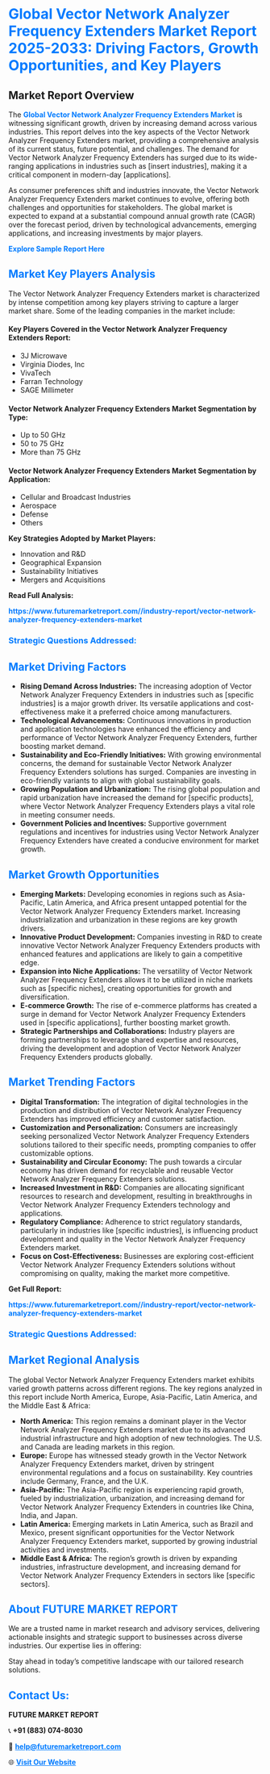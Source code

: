 <h1 style="color: #007BFF;">Global Vector Network Analyzer Frequency Extenders Market Report 2025-2033: Driving Factors, Growth Opportunities, and Key Players</h1>

<section id="overview">
<h2>Market Report Overview</h2>
<p>The <a href="https://www.futuremarketreport.com//industry-report/vector-network-analyzer-frequency-extenders-market" style="color: #007BFF; text-decoration: none;"><strong>Global Vector Network Analyzer Frequency Extenders Market</strong></a> is witnessing significant growth, driven by increasing demand across various industries. This report delves into the key aspects of the Vector Network Analyzer Frequency Extenders market, providing a comprehensive analysis of its current status, future potential, and challenges. The demand for Vector Network Analyzer Frequency Extenders has surged due to its wide-ranging applications in industries such as [insert industries], making it a critical component in modern-day [applications].</p>
<p>As consumer preferences shift and industries innovate, the Vector Network Analyzer Frequency Extenders market continues to evolve, offering both challenges and opportunities for stakeholders. The global market is expected to expand at a substantial compound annual growth rate (CAGR) over the forecast period, driven by technological advancements, emerging applications, and increasing investments by major players.</p>
</section>

<section id="overview">
<p><a href="https://www.futuremarketreport.com//request-sample/reportId=47317" style="color: #007BFF; text-decoration: none;"><strong>Explore Sample Report Here</strong></a></p>
</section>

<section id="key-players">
<h2 style="color: #007BFF;">Market Key Players Analysis</h2>
<p>The Vector Network Analyzer Frequency Extenders market is characterized by intense competition among key players striving to capture a larger market share. Some of the leading companies in the market include:</p>
<h4>Key Players Covered in the Vector Network Analyzer Frequency Extenders Report:</h4>
<ul><li>3J Microwave</li><li>Virginia Diodes, Inc</li><li>VivaTech</li><li>Farran Technology</li><li>SAGE Millimeter</li></ul>
<h4>Vector Network Analyzer Frequency Extenders Market Segmentation by Type:</h4>
<ul><li>Up to 50 GHz</li><li>50 to 75 GHz</li><li>More than 75 GHz</li></ul>

<h4>Vector Network Analyzer Frequency Extenders Market Segmentation by Application:</h4>
<ul><li>Cellular and Broadcast Industries</li><li>Aerospace</li><li>Defense</li><li>Others</li></ul>
<p><strong>Key Strategies Adopted by Market Players:</strong></p>
<ul>
<li>Innovation and R&D</li>
<li>Geographical Expansion</li>
<li>Sustainability Initiatives</li>
<li>Mergers and Acquisitions</li>
</ul>
</section>

<section>
<p><strong>Read Full Analysis: </strong></p><a href="https://www.futuremarketreport.com//industry-report/vector-network-analyzer-frequency-extenders-market" style="color: #007BFF; text-decoration: none;"><strong>https://www.futuremarketreport.com//industry-report/vector-network-analyzer-frequency-extenders-market</strong></a>
<h3 style="color: #007BFF;">Strategic Questions Addressed:</h3>
</section>

<section id="driving-factors">
<h2 style="color: #007BFF;">Market Driving Factors</h2>
<ul>
<li><strong>Rising Demand Across Industries:</strong> The increasing adoption of Vector Network Analyzer Frequency Extenders in industries such as [specific industries] is a major growth driver. Its versatile applications and cost-effectiveness make it a preferred choice among manufacturers.</li>
<li><strong>Technological Advancements:</strong> Continuous innovations in production and application technologies have enhanced the efficiency and performance of Vector Network Analyzer Frequency Extenders, further boosting market demand.</li>
<li><strong>Sustainability and Eco-Friendly Initiatives:</strong> With growing environmental concerns, the demand for sustainable Vector Network Analyzer Frequency Extenders solutions has surged. Companies are investing in eco-friendly variants to align with global sustainability goals.</li>
<li><strong>Growing Population and Urbanization:</strong> The rising global population and rapid urbanization have increased the demand for [specific products], where Vector Network Analyzer Frequency Extenders plays a vital role in meeting consumer needs.</li>
<li><strong>Government Policies and Incentives:</strong> Supportive government regulations and incentives for industries using Vector Network Analyzer Frequency Extenders have created a conducive environment for market growth.</li>
</ul>
</section>

<section id="growth-opportunities">
<h2 style="color: #007BFF;">Market Growth Opportunities</h2>
<ul>
<li><strong>Emerging Markets:</strong> Developing economies in regions such as Asia-Pacific, Latin America, and Africa present untapped potential for the Vector Network Analyzer Frequency Extenders market. Increasing industrialization and urbanization in these regions are key growth drivers.</li>
<li><strong>Innovative Product Development:</strong> Companies investing in R&D to create innovative Vector Network Analyzer Frequency Extenders products with enhanced features and applications are likely to gain a competitive edge.</li>
<li><strong>Expansion into Niche Applications:</strong> The versatility of Vector Network Analyzer Frequency Extenders allows it to be utilized in niche markets such as [specific niches], creating opportunities for growth and diversification.</li>
<li><strong>E-commerce Growth:</strong> The rise of e-commerce platforms has created a surge in demand for Vector Network Analyzer Frequency Extenders used in [specific applications], further boosting market growth.</li>
<li><strong>Strategic Partnerships and Collaborations:</strong> Industry players are forming partnerships to leverage shared expertise and resources, driving the development and adoption of Vector Network Analyzer Frequency Extenders products globally.</li>
</ul>
</section>

<section id="trending-factors">
<h2 style="color: #007BFF;">Market Trending Factors</h2>
<ul>
<li><strong>Digital Transformation:</strong> The integration of digital technologies in the production and distribution of Vector Network Analyzer Frequency Extenders has improved efficiency and customer satisfaction.</li>
<li><strong>Customization and Personalization:</strong> Consumers are increasingly seeking personalized Vector Network Analyzer Frequency Extenders solutions tailored to their specific needs, prompting companies to offer customizable options.</li>
<li><strong>Sustainability and Circular Economy:</strong> The push towards a circular economy has driven demand for recyclable and reusable Vector Network Analyzer Frequency Extenders solutions.</li>
<li><strong>Increased Investment in R&D:</strong> Companies are allocating significant resources to research and development, resulting in breakthroughs in Vector Network Analyzer Frequency Extenders technology and applications.</li>
<li><strong>Regulatory Compliance:</strong> Adherence to strict regulatory standards, particularly in industries like [specific industries], is influencing product development and quality in the Vector Network Analyzer Frequency Extenders market.</li>
<li><strong>Focus on Cost-Effectiveness:</strong> Businesses are exploring cost-efficient Vector Network Analyzer Frequency Extenders solutions without compromising on quality, making the market more competitive.</li>
</ul>
</section>

<section>
<p><strong>Get Full Report: </strong></p><a href="https://www.futuremarketreport.com//industry-report/vector-network-analyzer-frequency-extenders-market" style="color: #007BFF; text-decoration: none;"><strong>https://www.futuremarketreport.com//industry-report/vector-network-analyzer-frequency-extenders-market</strong></a>
<h3 style="color: #007BFF;">Strategic Questions Addressed:</h3>
</section>


<section id="regional-analysis">
<h2 style="color: #007BFF;">Market Regional Analysis</h2>
<p>The global Vector Network Analyzer Frequency Extenders market exhibits varied growth patterns across different regions. The key regions analyzed in this report include North America, Europe, Asia-Pacific, Latin America, and the Middle East & Africa:</p>
<ul>
<li><strong>North America:</strong> This region remains a dominant player in the Vector Network Analyzer Frequency Extenders market due to its advanced industrial infrastructure and high adoption of new technologies. The U.S. and Canada are leading markets in this region.</li>
<li><strong>Europe:</strong> Europe has witnessed steady growth in the Vector Network Analyzer Frequency Extenders market, driven by stringent environmental regulations and a focus on sustainability. Key countries include Germany, France, and the U.K.</li>
<li><strong>Asia-Pacific:</strong> The Asia-Pacific region is experiencing rapid growth, fueled by industrialization, urbanization, and increasing demand for Vector Network Analyzer Frequency Extenders in countries like China, India, and Japan.</li>
<li><strong>Latin America:</strong> Emerging markets in Latin America, such as Brazil and Mexico, present significant opportunities for the Vector Network Analyzer Frequency Extenders market, supported by growing industrial activities and investments.</li>
<li><strong>Middle East & Africa:</strong> The region’s growth is driven by expanding industries, infrastructure development, and increasing demand for Vector Network Analyzer Frequency Extenders in sectors like [specific sectors].</li>
</ul>
</section>

<footer>
<h2 style="color: #007BFF;">About FUTURE MARKET REPORT</h2>
<p>We are a trusted name in market research and advisory services, delivering actionable insights and strategic support to businesses across diverse industries. Our expertise lies in offering:</p>

<p>Stay ahead in today’s competitive landscape with our tailored research solutions.</p>

<h2 style="color: #007BFF;">Contact Us:</h2>
<p><strong>FUTURE MARKET REPORT</strong></p>
<p>📞 <strong>+91 (883) 074-8030</strong></p>
<p>📧 <strong><a href="mailto:help@futuremarketreport.com" style="color: #007BFF;">help@futuremarketreport.com</a></strong></p>
<p>🌐 <strong><a href="https://www.futuremarketreport.com/" style="color: #007BFF;">Visit Our Website</a></strong></p>
</footer>